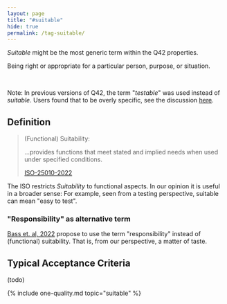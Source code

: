 ```yaml
---
layout: page
title: "#suitable"
hide: true
permalink: /tag-suitable/
---
```


_Suitable_ might be the most generic term within the Q42 properties.

<div class="arc42-help" markdown="1">

Being right or appropriate for a particular person, purpose, or situation.
</div><br>

Note: In previous versions of Q42, the term "_testable_" was used instead of _suitable_.
Users found that to be overly specific, see the discussion [here](https://github.com/arc42/quality.arc42.org-site/issues/90).


## Definition

>(Functional) Suitability:
>
>...provides functions that meet stated and implied needs when used under specified conditions.
>
>[ISO-25010-2022](/references/#iso-25010-2022)


The ISO restricts _Suitability_ to functional aspects. 
In our opinion it is useful in a broader sense: For example, seen from a testing perspective, suitable can mean "easy to test". 

### "Responsibility" as alternative term

[Bass et. al, 2022](/references/#bass-swa-practice) propose to use the term "responsibility" instead of (functional) suitability.
That is, from our perspective, a matter of taste.

## Typical Acceptance Criteria

(todo)




<!-- include all qualities associated with this tag -->
{% include one-quality.md topic="suitable"  %}

